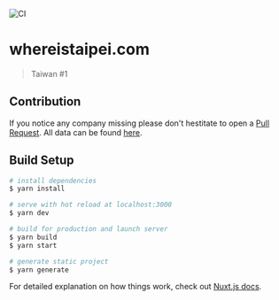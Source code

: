 ![CI](https://github.com/jzlai/whereistaipei.com/workflows/CI/badge.svg)

# whereistaipei.com

> Taiwan #1

## Contribution

If you notice any company missing please don't hestitate to open a [Pull Request](https://github.com/jzlai/whereistaipei.com/pulls). All data can be found [here](data/index.js).

## Build Setup

```bash
# install dependencies
$ yarn install

# serve with hot reload at localhost:3000
$ yarn dev

# build for production and launch server
$ yarn build
$ yarn start

# generate static project
$ yarn generate
```

For detailed explanation on how things work, check out [Nuxt.js docs](https://nuxtjs.org).

